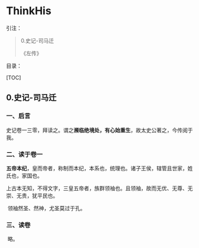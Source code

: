 # ThinkHis

引注：

> 0.史记-司马迁
>
> 《左传》

目录：

[TOC]

## 0.史记-司马迁

###  一、启言

​		史记卷一三零，拜读之。谓之**濒临绝境处，有心始重生**，故太史公著之，今传阅于我。

###	二、读于卷一

​		**五帝本纪**，皇而帝者，称制而本纪，本系也，统理也。诸子王侯，辖管且世家，姓氏也，家国也。

​		上古本无知，不得文字，三皇五帝者，族群领袖也。且领袖，故而无优、无尊、无崇、无贵，犹平民也。

​		领袖然圣、然神，尤圣莫过于孔。

###	三、读卷

​		略。

